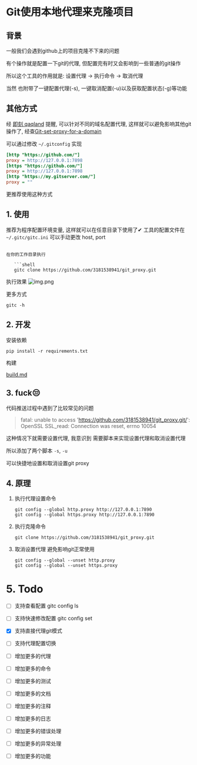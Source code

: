 # Git使用本地代理来克隆项目

## 背景

一般我们会遇到github上的项目克隆不下来的问题

有个操作就是配置一下git的代理, 但配置完有时又会影响到一些普通的git操作

所以这个工具的作用就是: 设置代理 -> 执行命令 -> 取消代理

当然 也附带了一键配置代理(-s), 一键取消配置(-u)以及获取配置状态(-g)等功能

## 其他方式

经 [即刻 qaqland](https://web.okjike.com/u/d4139d2b-e61e-4bdf-a69c-1a671d5d1c2b) 提醒, 可以针对不同的域名配置代理,
这样就可以避免影响其他git操作了,
经查[Git-set-proxy-for-a-domain](https://morethink.cn/%E5%B7%A5%E5%85%B7/Git-set-proxy-for-a-domain/)

可以通过修改 `~/.gitconfig` 实现

```ini
[http "https://github.com/"]
proxy = http://127.0.0.1:7898
[https "https://github.com/"]
proxy = http://127.0.0.1:7898
[http "https://my.gitserver.com/"]
proxy = ""
```

更推荐使用这种方式

## 1. 使用

推荐为程序配置环境变量, 这样就可以在任意目录下使用了✔
工具的配置文件在 `~/.gitc/gitc.ini` 可以手动更改 host, port

```shell

在你的工作目录执行

   ```shell
   gitc clone https://github.com/3181538941/git_proxy.git
   ```

执行效果
![img.png](img/img.png)

更多方式

```shell
gitc -h
```

## 2. 开发

安装依赖

```shell
pip install -r requirements.txt
```

构建

[build.md](./build.md)

## 3. fuck😒

代码推送过程中遇到了比较常见的问题
> fatal: unable to access 'https://github.com/3181538941/git_proxy.git/': OpenSSL SSL_read: Connection was reset, errno
> 10054

这种情况下就需要设置代理, 我意识到 需要脚本来实现设置代理和取消设置代理

所以添加了两个脚本 `-s`, `-u`

可以快捷地设置和取消设置git proxy

## 4. 原理

1. 执行代理设置命令

    ```shell
    git config --global http.proxy http://127.0.0.1:7890
    git config --global https.proxy http://127.0.0.1:7890
    ```

2. 执行克隆命令

    ```shell
    git clone https://github.com/3181538941/git_proxy.git
    ```

3. 取消设置代理 避免影响git正常使用

    ```shell
    git config --global --unset http.proxy
    git config --global --unset https.proxy
    ```

# 5. Todo

- [ ] 支持查看配置 gitc config ls
- [ ] 支持快速修改配置 gitc config set
- [x] 支持直接代理git模式
- [ ] 支持代理配置切换
- [ ] 增加更多的代理
- [ ] 增加更多的命令
- [ ] 增加更多的测试
- [ ] 增加更多的文档
- [ ] 增加更多的注释
- [ ] 增加更多的日志
- [ ] 增加更多的错误处理
- [ ] 增加更多的异常处理
- [ ] 增加更多的功能


